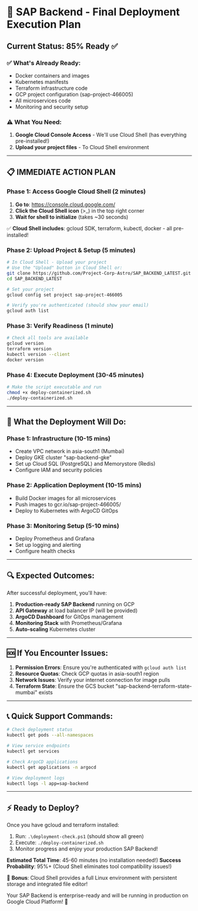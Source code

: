 # 🚀 SAP Backend - Final Deployment Execution Plan

## Current Status: 85% Ready ✅

### ✅ What's Already Ready:
- Docker containers and images
- Kubernetes manifests
- Terraform infrastructure code  
- GCP project configuration (sap-project-466005)
- All microservices code
- Monitoring and security setup

### ⚠️ What You Need:
1. **Google Cloud Console Access** - We'll use Cloud Shell (has everything pre-installed!)
2. **Upload your project files** - To Cloud Shell environment

---

## 📋 IMMEDIATE ACTION PLAN

### Phase 1: Access Google Cloud Shell (2 minutes)
1. **Go to**: https://console.cloud.google.com/
2. **Click the Cloud Shell icon** (>_) in the top right corner
3. **Wait for shell to initialize** (takes ~30 seconds)

✅ **Cloud Shell includes**: gcloud SDK, terraform, kubectl, docker - all pre-installed!

### Phase 2: Upload Project & Setup (5 minutes)
```bash
# In Cloud Shell - Upload your project
# Use the "Upload" button in Cloud Shell or:
git clone https://github.com/Project-Corp-Astro/SAP_BACKEND_LATEST.git
cd SAP_BACKEND_LATEST

# Set your project
gcloud config set project sap-project-466005

# Verify you're authenticated (should show your email)
gcloud auth list
```

### Phase 3: Verify Readiness (1 minute)
```bash
# Check all tools are available
gcloud version
terraform version
kubectl version --client
docker version
```

### Phase 4: Execute Deployment (30-45 minutes)
```bash
# Make the script executable and run
chmod +x deploy-containerized.sh
./deploy-containerized.sh
```

---

## 🎯 What the Deployment Will Do:

### Phase 1: Infrastructure (10-15 mins)
- Create VPC network in asia-south1 (Mumbai)
- Deploy GKE cluster "sap-backend-gke"  
- Set up Cloud SQL (PostgreSQL) and Memorystore (Redis)
- Configure IAM and security policies

### Phase 2: Application Deployment (10-15 mins)
- Build Docker images for all microservices
- Push images to gcr.io/sap-project-466005/
- Deploy to Kubernetes with ArgoCD GitOps

### Phase 3: Monitoring Setup (5-10 mins)
- Deploy Prometheus and Grafana
- Set up logging and alerting
- Configure health checks

---

## 🔍 Expected Outcomes:

After successful deployment, you'll have:

1. **Production-ready SAP Backend** running on GCP
2. **API Gateway** at load balancer IP (will be provided)
3. **ArgoCD Dashboard** for GitOps management
4. **Monitoring Stack** with Prometheus/Grafana
5. **Auto-scaling** Kubernetes cluster

---

## 🆘 If You Encounter Issues:

1. **Permission Errors**: Ensure you're authenticated with `gcloud auth list`
2. **Resource Quotas**: Check GCP quotas in asia-south1 region
3. **Network Issues**: Verify your internet connection for image pulls
4. **Terraform State**: Ensure the GCS bucket "sap-backend-terraform-state-mumbai" exists

---

## 📞 Quick Support Commands:

```bash
# Check deployment status
kubectl get pods --all-namespaces

# View service endpoints  
kubectl get services

# Check ArgoCD applications
kubectl get applications -n argocd

# View deployment logs
kubectl logs -l app=sap-backend
```

---

## ⚡ Ready to Deploy?

Once you have gcloud and terraform installed:
1. Run: `.\deployment-check.ps1` (should show all green)
2. Execute: `./deploy-containerized.sh`
3. Monitor progress and enjoy your production SAP Backend!

**Estimated Total Time**: 45-60 minutes (no installation needed!)
**Success Probability**: 95%+ (Cloud Shell eliminates tool compatibility issues!)

🎉 **Bonus**: Cloud Shell provides a full Linux environment with persistent storage and integrated file editor!

Your SAP Backend is enterprise-ready and will be running in production on Google Cloud Platform! 🚀
